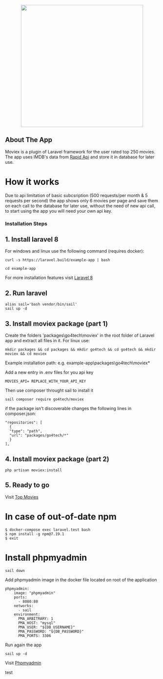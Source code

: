 <p align="center"><a href="#" target="_blank"><img src="https://icon-library.com/images/movie-icon-png/movie-icon-png-2.jpg" width="400"></a></p>

## About The App

Moviex is a plugin of Laravel framework for the user rated top 250 movies. The app uses IMDB's data from [Rapid Api](https://rapidapi.com/apidojo/api/imdb8) and store it in database for later use.

# How it works

Due to api limitation of basic subcsription (500 requests/per month & 5 requests per second) the app shows only 6 movies per page and save them on each call to the database for later use, without the need of new api call, to start using the app you will need your own api key.

### Installation Steps

## 1. Install laravel 8

For windows and linux use the following command (requires docker):

```
curl -s https://laravel.build/example-app | bash

cd example-app
```

For more installation features visit [Laravel 8](https://laravel.com/docs/8.x/installation)

## 2. Run laravel

```
alias sail='bash vendor/bin/sail'
sail up -d
```

## 3. Install moviex package (part 1)

Create the folders 'packages\go4tech\moviex' in the root folder of Laravel app and extract all files in it.
For linux use:

```
mkdir packages && cd packages && mkdir go4tech && cd go4tech && mkdir moviex && cd moviex
```

Example installation path:
e.g. example-app\packages\go4tech\moviex\*

Add a new entry in .env files for you api key

```
MOVIES_API= REPLACE_WITH_YOUR_API_KEY
```

Then use composer throught sail to install it

```
sail composer require go4tech/moviex
```

if the package isn't discoverable changes the following lines in composer.json:

```
"repositories": [
  {
  "type": "path",
  "url": "packages/go4tech/*"
  }
],
```

## 4. Install moviex package (part 2)

```
php artisan moviex:install
```

## 5. Ready to go

Visit [Top Movies](http:\localhost:3000\movies)

# In case of out-of-date npm

```
$ docker-compose exec laravel.test bash
$ npm install -g npm@7.19.1
$ exit
```

# Install phpmyadmin

```
sail down
```

Add phpmyadmin image in the docker file located on root of the application

```
phpmyadmin:
    image: "phpmyadmin"
    ports:
      - 8080:80
    networks:
      - sail
    environment:
      PMA_ARBITRARY: 1
      PMA_HOST: "mysql"
      PMA_USER: "${DB_USERNAME}"
      PMA_PASSWORD: "${DB_PASSWORD}"
      PMA_PORTS: 3306
```

Run again the app

```
sail up -d
```

Visit [Phpmyadmin](http:\localhost:8080)

test
